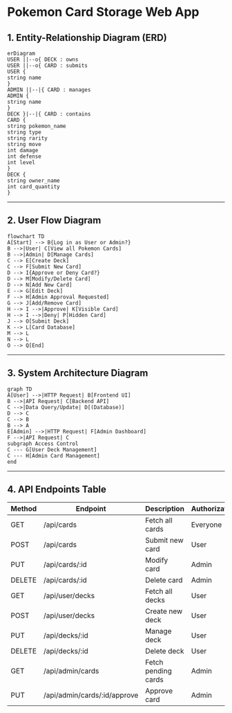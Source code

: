 # Pokemon Card Storage Web App
## 1. Entity-Relationship Diagram (ERD)
```mermaid
erDiagram
USER ||--o{ DECK : owns
USER ||--o{ CARD : submits
USER {
string name
}
ADMIN ||--|{ CARD : manages
ADMIN {
string name
}
DECK }|--|{ CARD : contains
CARD {
string pokemon_name
string type
string rarity
string move
int damage
int defense
int level
}
DECK {
string owner_name
int card_quantity
}
```
---
## 2. User Flow Diagram
```mermaid
flowchart TD
A[Start] --> B{Log in as User or Admin?}
B -->|User| C[View all Pokemon Cards]
B -->|Admin| D[Manage Cards]
C --> E[Create Deck]
C --> F[Submit New Card]
D --> I{Approve or Deny Card?}
D --> M[Modify/Delete Card]
D --> N[Add New Card]
E --> G[Edit Deck]
F --> H[Admin Approval Requested]
G --> J[Add/Remove Card]
H --> I -->|Approve| K[Visible Card]
H --> I -->|Deny| P[Hidden Card]
J --> O[Submit Deck]
K --> L[Card Database]
M --> L
N --> L
O --> Q[End]
```
---
## 3. System Architecture Diagram
```mermaid
graph TD
A[User] -->|HTTP Request| B[Frontend UI]
B -->|API Request| C[Backend API]
C -->|Data Query/Update| D[(Database)]
D --> C
C --> B
B --> A
E[Admin] -->|HTTP Request| F[Admin Dashboard]
F -->|API Request| C
subgraph Access Control
C --- G[User Deck Management]
C --- H[Admin Card Management]
end
```
---
## 4. API Endpoints Table

| Method | Endpoint | Description | Authorization |
|--------|----------|-------------|---------------|
| GET    | /api/cards | Fetch all cards | Everyone |
| POST   | /api/cards | Submit new card | User |
| PUT    | /api/cards/:id | Modify card | Admin |
| DELETE | /api/cards/:id | Delete card | Admin |
| GET    | /api/user/decks | Fetch all decks | User |
| POST   | /api/user/decks | Create new deck | User |
| PUT    | /api/decks/:id  | Manage deck | User |
| DELETE | /api/decks/:id | Delete deck | User |
| GET    | /api/admin/cards | Fetch pending cards | Admin |
| PUT    | /api/admin/cards/:id/approve | Approve card | Admin |
